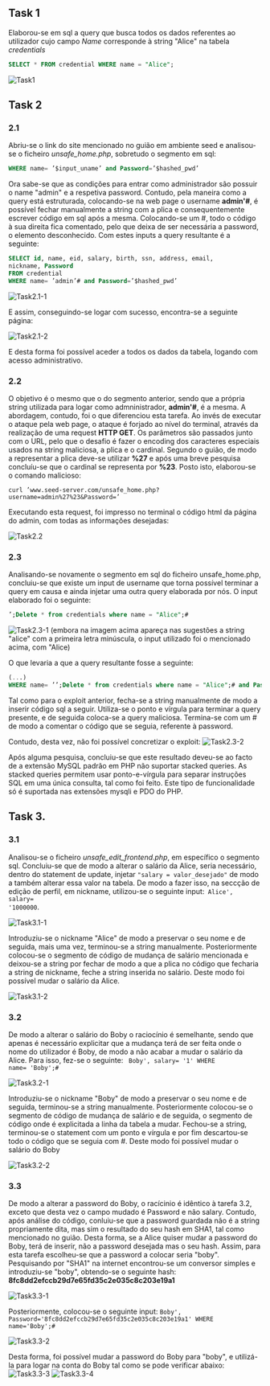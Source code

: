 ## Task 1

Elaborou-se em sql a query que busca todos os dados referentes ao utilizador cujo campo *Name* corresponde à string "Alice" na tabela *credentials*
```sql
SELECT * FROM credential WHERE name = "Alice";
```
![Task1](Docs/Task1.png)

## Task 2

### 2.1
Abriu-se o link do site mencionado no guião em ambiente seed e analisou-se o ficheiro *unsafe_home.php*, sobretudo o segmento em sql: 

 ```sql 
 WHERE name= ’$input_uname’ and Password=’$hashed_pwd’ 
 ```

 Ora sabe-se que as condições para entrar como administrador são possuir o name "admin" e a respetiva password. Contudo, pela maneira como a query está estruturada, colocando-se na web page o username **admin'#**, é possível fechar manualmente a string com a plica e consequentemente escrever código em sql após a mesma. Colocando-se um #, todo o código à sua direita fica comentado, pelo que deixa de ser necessária a password, o elemento desconhecido. Com estes inputs a query resultante é a seguinte:

```sql
SELECT id, name, eid, salary, birth, ssn, address, email,
nickname, Password
FROM credential
WHERE name= ’admin’# and Password=’$hashed_pwd’ 
```
![Task2.1-1](Docs/Task2.1-ExploitString.png)

E assim, conseguindo-se logar com sucesso, encontra-se a seguinte página:

![Task2.1-2](Docs/Task2.1-Success.png)

E desta forma foi possível aceder a todos os dados da tabela, logando com acesso administrativo.

### 2.2
O objetivo é o mesmo que o do segmento anterior, sendo que a própria string utilizada para logar como admninistrador, **admin'#**, é a mesma. A abordagem, contudo, foi o que diferenciou esta tarefa. Ao invés de executar o ataque pela web page, o ataque é forjado ao nível do terminal, através da realização de uma request **HTTP GET**. Os parâmetros são passados junto com o URL, pelo que o desafio é fazer o encoding dos caracteres especiais usados na string maliciosa, a plica e o cardinal. Segundo o guião, de modo a representar a plica deve-se utilizar **%27** e após uma breve pesquisa concluíu-se que o cardinal se representa por **%23**. Posto isto, elaborou-se o comando malicioso:

```shell
curl ’www.seed-server.com/unsafe_home.php?username=admin%27%23&Password=’
```

Executando esta request, foi impresso no terminal o código html da página do admin, com todas as informações desejadas:

![Task2.2](Docs/Task2.2.png)


### 2.3
Analisando-se novamente o segmento em sql do ficheiro unsafe_home.php, concluiu-se que existe um input de username que torna possível terminar a query em causa e ainda injetar uma outra query elaborada por nós. O input elaborado foi o seguinte:
```sql
’;Delete * from credentials where name = "Alice";#
```

![Task2.3-1](Docs/Task2.3-Attempt.png)
(embora na imagem acima apareça nas sugestões a string "alice" com a primeira letra minúscula, o input utilizado foi o mencionado acima, com "Alice)


O que levaria a que a query resultante fosse a seguinte:
```sql
(...)
WHERE name= ’’;Delete * from credentials where name = "Alice";# and Password=’$hashed_pwd’ 
```

Tal como para o exploit anterior, fecha-se a string manualmente de modo a inserir código sql a seguir. Utiliza-se o ponto e vírgula para terminar a query presente, e de seguida coloca-se a query maliciosa. Termina-se com um # de modo a comentar o código que se seguia, referente à password.

Contudo, desta vez, não foi possível concretizar o exploit:
![Task2.3-2](Docs/Task2.3-Failure.png)


Após alguma pesquisa, concluiu-se que este resultado deveu-se ao facto de 
a extensão MySQL padrão em PHP não suportar stacked queries. As stacked queries permitem usar ponto-e-vírgula para separar instruções SQL em uma única consulta, tal como foi feito. Este tipo de funcionalidade só é suportada nas extensões mysqli e PDO do PHP.


## Task 3.

### 3.1 

Analisou-se o ficheiro *unsafe_edit_frontend.php*, em específico o segmento sql. Concluiu-se que de modo a alterar o salário da Alice, seria necessário, dentro do statement de update, injetar <code>"salary = valor_desejado"</code> de modo a também alterar essa valor na tabela.
De modo a fazer isso, na seccção de edição de perfil, em nickname, utilizou-se o seguinte input:<code> Alice', salary= '1000000</code>.

![Task3.1-1](Docs/Task3.1-ExploitString.png)


Introduziu-se o nickname "Alice" de modo a preservar o seu nome e de seguida, mais uma vez, terminou-se a string manualmente. Posteriormente colocou-se o segmento de código de mudança de salário mencionada e deixou-se a string por fechar de modo a que a plica no código que fecharia a string de nickname, feche a string inserida no salário. Deste modo foi possível mudar o salário da Alice.

![Task3.1-2](Docs/Task3.1-Success.png)


### 3.2
De modo a alterar o salário do Boby o raciocínio é semelhante, sendo que apenas é necessário explicitar que a mudança terá de ser feita onde o nome do utilizador é Boby, de modo a não acabar a mudar o salário da Alice. Para isso, fez-se o seguinte:
<code> Boby', salary= '1' WHERE name= 'Boby';#</code>

![Task3.2-1](Docs/Task3.2-ExploitString.png)

Introduziu-se o nickname "Boby" de modo a preservar o seu nome e de seguida, terminou-se a string manualmente. Posteriormente colocou-se o segmento de código de mudança de salário e de seguida, o segmento de código onde é explicitada a linha da tabela a mudar. Fechou-se a string, terminou-se o statement com um ponto e vírgula e por fim descartou-se todo o código que se seguia com #. Deste modo foi possível mudar o salário do Boby

![Task3.2-2](Docs/Task3.2-Success.png)


### 3.3
De modo a alterar a password do Boby, o racícinio é idêntico à tarefa 3.2, exceto que desta vez o campo mudado é Password e não salary. Contudo, após análise do código, conluiu-se que a password guardada não é a string propriamente dita, mas sim o resultado do seu hash em SHA1, tal como mencionado no guião. Desta forma, se a Alice quiser mudar a password do Boby, terá de inserir, não a password desejada mas o seu hash. Assim, para esta tarefa escolheu-se que a password a colocar seria "boby". Pesquisando por "SHA1" na internet encontrou-se um conversor simples e introduziu-se "boby", obtendo-se o seguinte hash:
**8fc8dd2efccb29d7e65fd35c2e035c8c203e19a1**

![Task3.3-1](Docs/Task3.3-Hash.png)

Posteriormente, colocou-se o seguinte input:
<code>Boby', Password='8fc8dd2efccb29d7e65fd35c2e035c8c203e19a1' WHERE name='Boby';#</code>

![Task3.3-2](Docs/Task3.3-Exploit.png)

Desta forma, foi possível mudar a password do Boby para "boby", e utilizá-la para logar na conta do Boby tal como se pode verificar abaixo:
![Task3.3-3](Docs/Task3.3-Test.png)
![Task3.3-4](Docs/Task3.3-Success.png)


